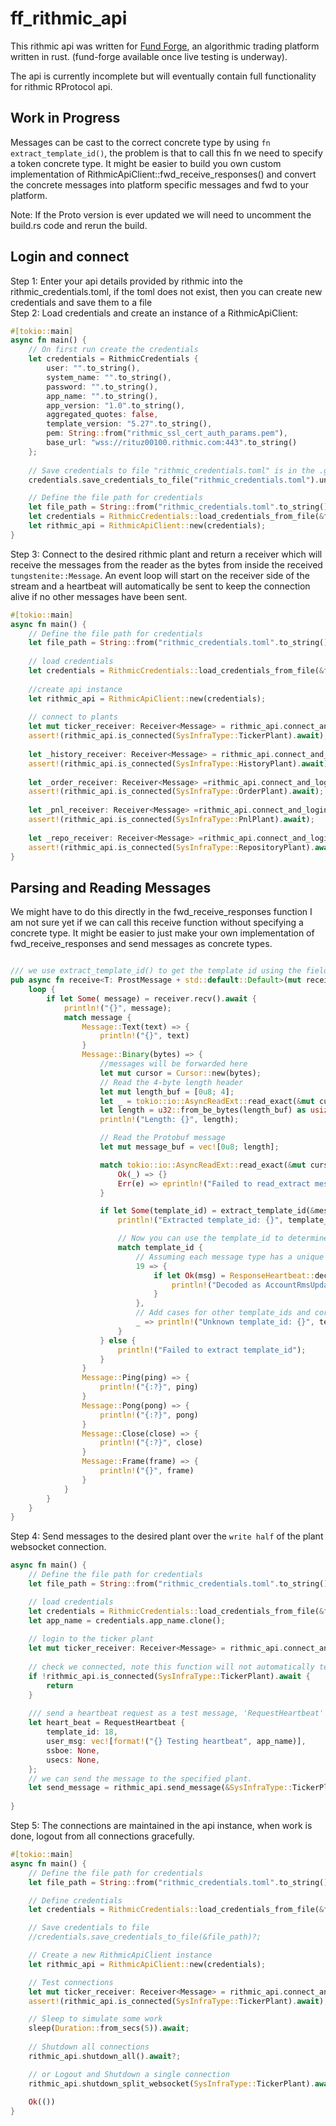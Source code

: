 # ff_rithmic_api
This rithmic api was written for [Fund Forge](https://github.com/BurnOutTrader/fund-forge), an algorithmic trading platform written in rust. (fund-forge available once live testing is underway).

The api is currently incomplete but will eventually contain full functionality for rithmic RProtocol api. 

## Work in Progress
Messages can be cast to the correct concrete type by using `fn extract_template_id()`, the problem is that to call this fn we need to specify a token concrete type.
It might be easier to build you own custom implementation of RithmicApiClient::fwd_receive_responses() and convert the concrete messages into platform specific messages and fwd to your platform.

Note: If the Proto version is ever updated we will need to uncomment the build.rs code and rerun the build.
## Login and connect
Step 1: Enter your api details provided by rithmic into the rithmic_credentials.toml, if the toml does not exist, then you can create new credentials and save them to a file \
Step 2: Load credentials and create an instance of a RithmicApiClient:
```rust
#[tokio::main]
async fn main() {
    // On first run create the credentials
    let credentials = RithmicCredentials {
        user: "".to_string(),
        system_name: "".to_string(),
        password: "".to_string(),
        app_name: "".to_string(),
        app_version: "1.0".to_string(),
        aggregated_quotes: false,
        template_version: "5.27".to_string(),
        pem: String::from("rithmic_ssl_cert_auth_params.pem"),
        base_url: "wss://rituz00100.rithmic.com:443".to_string()
    };
    
    // Save credentials to file "rithmic_credentials.toml" is in the .gitignore
    credentials.save_credentials_to_file("rithmic_credentials.toml").unwrap();

    // Define the file path for credentials
    let file_path = String::from("rithmic_credentials.toml".to_string());
    let credentials = RithmicCredentials::load_credentials_from_file(&file_path).unwrap();
    let rithmic_api = RithmicApiClient::new(credentials);
}
```
Step 3: Connect to the desired rithmic plant and return a receiver which will receive the messages from the reader as the bytes from inside the received `tungstenite::Message`.
An event loop will start on the receiver side of the stream and a heartbeat will automatically be sent to keep the connection alive if no other messages have been sent.
```rust
#[tokio::main]
async fn main() {
    // Define the file path for credentials
    let file_path = String::from("rithmic_credentials.toml".to_string());
    
    // load credentials
    let credentials = RithmicCredentials::load_credentials_from_file(&file_path).unwrap();
    
    //create api instance
    let rithmic_api = RithmicApiClient::new(credentials);
    
    // connect to plants
    let mut ticker_receiver: Receiver<Message> = rithmic_api.connect_and_login(SysInfraType::TickerPlant, 100).await?;
    assert!(rithmic_api.is_connected(SysInfraType::TickerPlant).await);
    
    let _history_receiver: Receiver<Message> = rithmic_api.connect_and_login(SysInfraType::HistoryPlant, 100).await?;
    assert!(rithmic_api.is_connected(SysInfraType::HistoryPlant).await);
    
    let _order_receiver: Receiver<Message> =rithmic_api.connect_and_login(SysInfraType::OrderPlant, 100).await?;
    assert!(rithmic_api.is_connected(SysInfraType::OrderPlant).await);
    
    let _pnl_receiver: Receiver<Message> =rithmic_api.connect_and_login(SysInfraType::PnlPlant, 100).await?;
    assert!(rithmic_api.is_connected(SysInfraType::PnlPlant).await);
    
    let _repo_receiver: Receiver<Message> =rithmic_api.connect_and_login(SysInfraType::RepositoryPlant, 100).await?;
    assert!(rithmic_api.is_connected(SysInfraType::RepositoryPlant).await);
}
```
## Parsing and Reading Messages
We might have to do this directly in the fwd_receive_responses function I am not sure yet if we can call this receive function without specifying a concrete type.
It might be easier to just make your own implementation of fwd_receive_responses and send messages as concrete types.
```rust

/// we use extract_template_id() to get the template id using the field_number 154467, then we map to teh concrete type and handle that message
pub async fn receive<T: ProstMessage + std::default::Default>(mut receiver: Receiver<Message>)   {
    loop {
        if let Some( message) = receiver.recv().await {
            println!("{}", message);
            match message {
                Message::Text(text) => {
                    println!("{}", text)
                }
                Message::Binary(bytes) => {
                    //messages will be forwarded here
                    let mut cursor = Cursor::new(bytes);
                    // Read the 4-byte length header
                    let mut length_buf = [0u8; 4];
                    let _ = tokio::io::AsyncReadExt::read_exact(&mut cursor, &mut length_buf).await.map_err(RithmicApiError::Io);
                    let length = u32::from_be_bytes(length_buf) as usize;
                    println!("Length: {}", length);

                    // Read the Protobuf message
                    let mut message_buf = vec![0u8; length];

                    match tokio::io::AsyncReadExt::read_exact(&mut cursor, &mut message_buf).await.map_err(RithmicApiError::Io) {
                        Ok(_) => {}
                        Err(e) => eprintln!("Failed to read_extract message: {}", e)
                    }

                    if let Some(template_id) = extract_template_id(&message_buf) {
                        println!("Extracted template_id: {}", template_id);

                        // Now you can use the template_id to determine which type to decode into
                        match template_id {
                            // Assuming each message type has a unique template_id
                            19 => {
                                if let Ok(msg) = ResponseHeartbeat::decode(&message_buf[..]) {
                                    println!("Decoded as AccountRmsUpdates: {:?}", msg);
                                }
                            },
                            // Add cases for other template_ids and corresponding message types
                            _ => println!("Unknown template_id: {}", template_id),
                        }
                    } else {
                        println!("Failed to extract template_id");
                    }
                }
                Message::Ping(ping) => {
                    println!("{:?}", ping)
                }
                Message::Pong(pong) => {
                    println!("{:?}", pong)
                }
                Message::Close(close) => {
                    println!("{:?}", close)
                }
                Message::Frame(frame) => {
                    println!("{}", frame)
                }
            }
        }
    }
}
```

Step 4: Send messages to the desired plant over the `write half` of the plant websocket connection.
```rust
async fn main() {
    // Define the file path for credentials
    let file_path = String::from("rithmic_credentials.toml".to_string());

    // load credentials
    let credentials = RithmicCredentials::load_credentials_from_file(&file_path).unwrap();
    let app_name = credentials.app_name.clone();
    
    // login to the ticker plant
    let mut ticker_receiver: Receiver<Message> = rithmic_api.connect_and_login(SysInfraType::TickerPlant, 100).await?;
    
    // check we connected, note this function will not automatically tell us if the websocket was disconnected after the initial connection
    if !rithmic_api.is_connected(SysInfraType::TickerPlant).await {
        return
    }
    
    /// send a heartbeat request as a test message, 'RequestHeartbeat' Template number 18
    let heart_beat = RequestHeartbeat {
        template_id: 18,
        user_msg: vec![format!("{} Testing heartbeat", app_name)],
        ssboe: None,
        usecs: None,
    };
    // we can send the message to the specified plant.
    let send_message = rithmic_api.send_message(&SysInfraType::TickerPlant, &heart_beat).await?;
    
}
```

Step 5: The connections are maintained in the api instance, when work is done, logout from all connections gracefully.
```rust
#[tokio::main]
async fn main() {
    // Define the file path for credentials
    let file_path = String::from("rithmic_credentials.toml".to_string());

    // Define credentials
    let credentials = RithmicCredentials::load_credentials_from_file(&file_path).unwrap();

    // Save credentials to file
    //credentials.save_credentials_to_file(&file_path)?;

    // Create a new RithmicApiClient instance
    let rithmic_api = RithmicApiClient::new(credentials);

    // Test connections
    let mut ticker_receiver: Receiver<Message> = rithmic_api.connect_and_login(SysInfraType::TickerPlant, 100).await?;
    assert!(rithmic_api.is_connected(SysInfraType::TickerPlant).await);

    // Sleep to simulate some work
    sleep(Duration::from_secs(5)).await;
    
    // Shutdown all connections
    rithmic_api.shutdown_all().await?;

    // or Logout and Shutdown a single connection
    rithmic_api.shutdown_split_websocket(SysInfraType::TickerPlant).await?;
    
    Ok(())
}
```